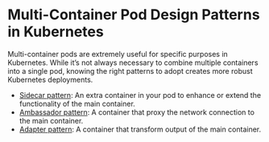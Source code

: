 # Multi-Container Pod Design Patterns in Kubernetes



Multi-container pods are extremely useful for specific purposes in Kubernetes. While it’s not always necessary to combine multiple containers into a single pod, knowing the right patterns to adopt creates more robust Kubernetes deployments.



- [Sidecar pattern](https://github.com/ishubhoshaha/k8-pattarn/tree/main/sidecar): An extra container in your pod to enhance or extend the functionality of the main container.
- [Ambassador pattern](https://github.com/ishubhoshaha/k8-pattarn/tree/main/ambassador): A container that proxy the network connection to the main container.
- [Adapter pattern](https://github.com/ishubhoshaha/k8-pattarn/tree/main/adapter): A container that transform output of the main container.

